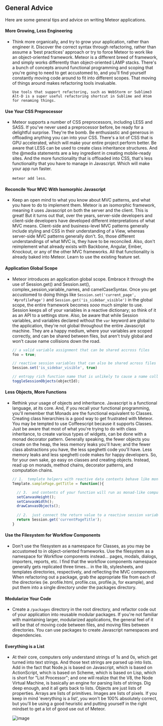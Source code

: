 ## General Advice

Here are some general tips and advice on writing Meteor applications.

#### More Growing, Less Engineering
- Think more organically, and try to grow your application, rather than engineer it.  Discover the correct syntax through refactoring, rather than assume a 'best practices' approach or try to force Meteor to work like an object-oriented framework.  Meteor is a different breed of framework, and simply works differently than object-oriented LAMP stacks.  There's a bunch of concepts around functional programming and scoping that you're going to need to get accustomed to, and you'll find yourself constantly moving code around to fit into different scopes.  That moving of things around makes refactoring tools invaluable.  

    ````
    Use tools that support refactoring, such as WebStorm or Sublime3
    Alt-D is a super useful refactoring shortcut in Sublime and Atom for renaming things.  
    ```` 

#### Use Your CSS Preprocessor  
-  Meteor supports a number of CSS preprocessors, including LESS and SASS.  If you've never used a preprocessor before, be ready for a delightful surprise.  They're the bomb.  Be enthusiastic and generous in offloading anything you can into your CSS.  There's a lot of CSS that is GPU accelerated, which will make your entire project perform better.  Be aware that LESS can be used to create class inheritance structures.  And the @media statements are a key ingredient in creating mobile-ready sites.  And the more functionality that is offloaded into CSS, that's less functionality that you have to manage in Javascript.  Which will make your app run faster.

    ``meteor add less``.  


#### Reconcile Your MVC With Isomorphic Javascript 
- Keep an open mind to what you know about MVC patterns, and what you have to do to implement them.  Meteor is an isomorphic framework, meaning it uses Javascript on both the server and the client.  This is great!  But it turns out that, over the years, server-side developers and client-side developers have developed different interpretations of what MVC means.  Client-side and business-level MVC patterns generally include styling and CSS in their understanding of a View, whereas server-side MVC patterns generally don't.  So, those different understandings of what MVC is, they have to be reconciled.  Also, don't reimplement what already exists with Backbone, Angular, Ember, Knockout, or any of the other MVC frameworks.  All that functionality is already baked into Meteor.  Learn to use the existing feature set.
 
#### Application Global Scope  
- Meteor introduces an application global scope.  Embrace it through the use of Session.get() and Session.set(), complex_session_variable_names, and camelCaseSyntax.  Once you get accustomed to doing things like ``Session.set('current_page', '#profilePage')`` and ``Session.get('is_sidebar_visible')`` in the global scope, the entire framework becomes *sooo* much simpler to use.  Session keeps all of your variables in a reactive dictionary; so think of it as an API to a settings store.  Also, be aware that while Session variables, and variables declared without the ``var`` keyword are global to the application, they're not global throughout the entire Javascript machine.  They are a happy medium, where your variables are scoped correctly, and can be shared between files, but aren't truly global and won't cause name collisions down the road.  

    ````js
    // a valid variable assignment that can be shared accross files
    foo = true; 
    
    // reactive session variables that can also be shared across files
    Session.set('is_sidebar_visible', true)

    // entropy rich function name that is unlikely to cause a name collission
    toggleSessionObjects(objectId);
    ````

#### Less Objects, More Functions 
- Rethink your usage of objects and inheritance.  Javascript is a functional language, at its core.  And, if you recall your functional programming, you'll remember that Monads are the functional equivalent to Classes.  Creating class hierarchies is a good way to get frustrated with Meteor.  You may be tempted to use Coffeescript because it supports Classes.  Just be aware that most of what you're trying to do with class inheritance, to create various types of widgets, can be done with a monad decorator pattern.  Generally speaking, the fewer objects you create on the heap, the less memory leaks you'll have; and the fewer class abstractions you have, the less speghetti code you'll have.  Less memory leaks and less speghetti code makes for happy developers.  So, for your own sake, go easy on classes and creating objects.  Instead, read up on monads, method chains, decorator patterns, and computation chains.  

    ````js
    // 1.  template helpers with reactive data contexts behave like monads
    Template.samplePage.getTitle = function(){
    
      // 3.  and contents of your function will run as monad-like computational side-effects
      setCanvasHeight();
      setCanvasWidth();
      drawCanvasObjects();
      
      // 2.  just connect the return value to a reactive session variable
      return Session.get('currentPageTitle');
    }
    ````

#### Use the Filesystem for Workflow Components  
- Don't use the filesystem as a namespace for Classes, as you may be accustomed to in object-oriented frameworks.  Use the filesystem as a namespace for Workflow components instead...  pages, modals, dialogs, importers, reports, etc.  I find that the workflow components namespace generally gets replicated three times... in the lib, stylesheets, and templates directories, respectively, and reflecting the MVC components.  When refactoring out a package, grab the appropriate file from each of the directories (ie. profile.html, profile.css, profile.js, for example), and put them into a single directory under the packages directory.  

#### Modularize Your Code  
- Create a ``/packages`` directory in the root directory, and refactor code out of your application into reusable modular packages.  If you're not familiar with maintaining larger, modularized applications, the general feel of it will be that of moving code between files, and moving files between directories.  You can use packages to create Javascript namespaces and dependencies.

#### Everything is a List    
- At their core, computers only understand strings of 1s and 0s, which get turned into text strings.  And those text strings are parsed up into lists.  Add in the fact that Node.js is based on Javascript, which is based on ActionScript, which is based on Scheme, which is based on Lisp, which is short for "List Processor"; and one will realize that the V8, the Node Virtual Machine, is basically an engine for parsing lists of strings.  Dig deep enough, and it all gets back to lists.  Objects are just lists of properties.  Arrays are lists of primitives.  Images are lists of pixels.  If you keep in mind 'everything is a list', you won't be 100% absolutely correct, but you'll be using a good heuristic and putting yourself in the right mindset to get a lot of good use out of Meteor.  

    ![image](http://imgs.xkcd.com/comics/lisp.jpg "Test")  

